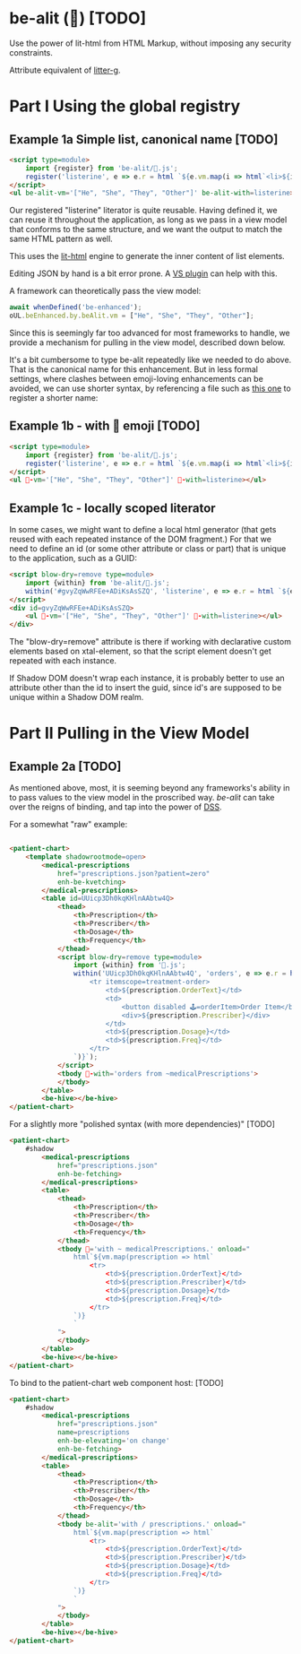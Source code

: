 # be-alit (🎇) [TODO]

Use the power of lit-html from HTML Markup, without imposing any security constraints.

Attribute equivalent of [litter-g](https://github.com/bahrus/litter-g).

# Part I Using the global registry

## Example 1a Simple list, canonical name [TODO]

```html
<script type=module>
    import {register} from 'be-alit/🎇.js';
    register('listerine', e => e.r = html `${e.vm.map(i => html`<li>${i}</li>`)}`);
</script>
<ul be-alit-vm='["He", "She", "They", "Other"]' be-alit-with=listerine></ul>
```

Our registered "listerine" literator is quite reusable.  Having defined it, we can reuse it throughout the application, as long as we pass in a view model that conforms to the same structure, and we want the output to match the same HTML pattern as well. 

This uses the [lit-html](https://www.npmjs.com/package/lit-html) engine to generate the inner content of list elements.

Editing JSON by hand is a bit error prone.  A [VS plugin](https://marketplace.visualstudio.com/items?itemName=andersonbruceb.json-in-html) can help with this.

A framework can theoretically pass the view model:

```JavaScript
await whenDefined('be-enhanced');
oUL.beEnhanced.by.beAlit.vm = ["He", "She", "They", "Other"];
```

Since this is seemingly far too advanced for most frameworks to handle, we provide a mechanism for pulling in the view model, described down below.

It's a bit cumbersome to type be-alit repeatedly like we needed to do above.  That is the canonical name for this enhancement.  But in less formal settings, where clashes between emoji-loving enhancements can be avoided, we can use shorter syntax, by referencing a file such as [this one](https://github.com/bahrus/be-alit/blob/baseline/%F0%9F%8E%87.js) to register a shorter name:

## Example 1b - with 🎇 emoji [TODO]

```html
<script type=module>
    import {register} from 'be-alit/🎇.js';
    register('listerine', e => e.r = html `${e.vm.map(i => html`<li>${i}</li>`)}`);
</script>
<ul 🎇-vm='["He", "She", "They", "Other"]' 🎇-with=listerine></ul>
```

## Example 1c - locally scoped literator

In some cases, we might want to define a local html generator (that gets reused with each repeated instance of the DOM fragment.)  For that we need to define an id (or some other attribute or class or part) that is unique to the application, such as a GUID:

```html
<script blow-dry=remove type=module>
    import {within} from 'be-alit/🎇.js';
    within('#gvyZqWwRFEe+ADiKsAsSZQ', 'listerine', e => e.r = html `${e.vm.map(i => html`<li>${i}</li>`)}`);
</script>
<div id=gvyZqWwRFEe+ADiKsAsSZQ>
    <ul 🎇-vm='["He", "She", "They", "Other"]' 🎇-with=listerine></ul>
</div>
```

The "blow-dry=remove" attribute is there if working with declarative custom elements based on xtal-element, so that the script element doesn't get repeated with each instance.

If Shadow DOM doesn't wrap each instance, it is probably better to use an attribute other than the id to insert the guid, since id's are supposed to be unique within a Shadow DOM realm.

# Part II Pulling in the View Model

## Example 2a [TODO]

As mentioned above, most, it is seeming beyond any frameworks's ability in to pass values to the view model in the proscribed  way.  *be-alit* can take over the reigns of binding, and tap into the power of [DSS](https://github.com/bahrus/trans-render/wiki/VIII.--Directed-Scoped-Specifiers-(DSS)).

For a somewhat "raw" example:

```html

<patient-chart>
    <template shadowrootmode=open>
        <medical-prescriptions 
            href="prescriptions.json?patient=zero" 
            enh-be-kvetching>
        </medical-prescriptions>
        <table id=UUicp3Dh0kqKHlnAAbtw4Q>
            <thead>
                <th>Prescription</th>
                <th>Prescriber</th>
                <th>Dosage</th>
                <th>Frequency</th>
            </thead>
            <script blow-dry=remove type=module>
                import {within} from '🎇.js';
                within('UUicp3Dh0kqKHlnAAbtw4Q', 'orders', e => e.r = html`${vm.map(prescription => html`
                    <tr itemscope=treatment-order>
                        <td>${prescription.OrderText}</td>
                        <td>
                            <button disabled 🕹️=orderItem>Order Item</button>
                            <div>${prescription.Prescriber}</div>
                        </td>
                        <td>${prescription.Dosage}</td>
                        <td>${prescription.Freq}</td>
                    </tr>
                `)}`);
            </script>
            <tbody 🎇-with='orders from ~medicalPrescriptions'>
            </tbody>
        </table>
        <be-hive></be-hive>
</patient-chart>
```


For a slightly more "polished syntax (with more dependencies)" [TODO]


```html
<patient-chart>
    #shadow
        <medical-prescriptions 
            href="prescriptions.json" 
            enh-be-fetching>
        </medical-prescriptions>
        <table>
            <thead>
                <th>Prescription</th>
                <th>Prescriber</th>
                <th>Dosage</th>
                <th>Frequency</th>
            </thead>
            <tbody 🎇='with ~ medicalPrescriptions.' onload="
                html`${vm.map(prescription => html`
                    <tr>
                        <td>${prescription.OrderText}</td>
                        <td>${prescription.Prescriber}</td>
                        <td>${prescription.Dosage}</td>
                        <td>${prescription.Freq}</td>
                    </tr>
                `)}
                `
            ">
            </tbody>
        </table>
        <be-hive></be-hive>
</patient-chart>
```

To bind to the patient-chart web component host: [TODO]

```html
<patient-chart>
    #shadow
        <medical-prescriptions 
            href="prescriptions.json"
            name=prescriptions
            enh-be-elevating='on change' 
            enh-be-fetching>
        </medical-prescriptions>
        <table>
            <thead>
                <th>Prescription</th>
                <th>Prescriber</th>
                <th>Dosage</th>
                <th>Frequency</th>
            </thead>
            <tbody be-alit='with / prescriptions.' onload="
                html`${vm.map(prescription => html`
                    <tr>
                        <td>${prescription.OrderText}</td>
                        <td>${prescription.Prescriber}</td>
                        <td>${prescription.Dosage}</td>
                        <td>${prescription.Freq}</td>
                    </tr>
                `)}
                `
            ">
            </tbody>
        </table>
        <be-hive></be-hive>
</patient-chart>
```
